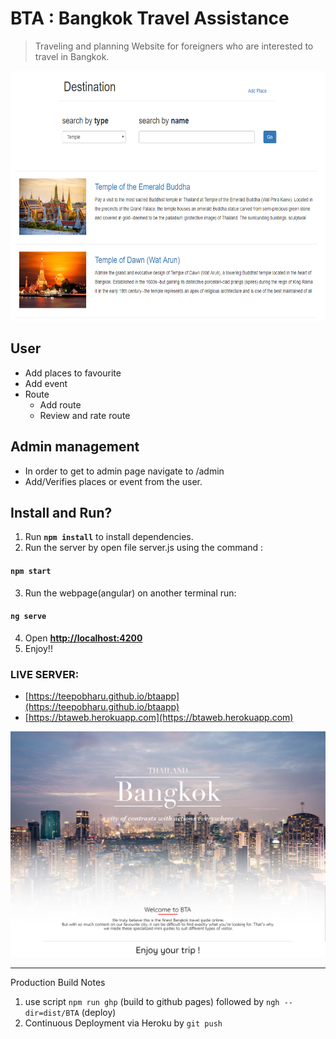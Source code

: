 # BTA : Bangkok Travel Assistance

> Traveling and planning Website for foreigners who are interested to travel in Bangkok.

 <img src="src/assets/attraction_page.png" width=600 height=400>

## User 
  - Add places to favourite
  - Add event 
  - Route
    - Add route
	- Review and rate route
## Admin management
  - In order to get to admin page navigate to 
  /admin
  - Add/Verifies places or event from the user.

## Install and Run?
1. Run __`npm install`__ to install dependencies.
2. Run the server by open file server.js using the command :
#### `npm start`
3. Run the webpage(angular) on another terminal run:
#### `ng serve`
4. Open __[http://localhost:4200](http://localhost:4200)__
5. Enjoy!!

### LIVE SERVER: 
  - [https://teepobharu.github.io/btaapp](https://teepobharu.github.io/btaapp)
  - [https://btaweb.herokuapp.com](https://btaweb.herokuapp.com)

![main page](src/assets/homepage1.jpg "main webpage")

----------------
Production Build Notes
  1. use script `npm run ghp` (build to github pages) followed by `ngh --dir=dist/BTA` (deploy)
  2. Continuous Deployment via Heroku by `git push`

